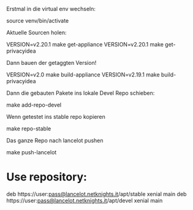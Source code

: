 Erstmal in die virtual env wechseln:

   source venv/bin/activate

Aktuelle Sourcen holen:


   VERSION=v2.20.1 make get-appliance
   VERSION=v2.20.1 make get-privacyidea


Dann bauen der getaggten Version!

   VERSION=v2.0 make build-appliance
   VERSION=v2.19.1 make build-privacyidea


Dann die gebauten Pakete ins lokale Devel Repo schieben:

   make add-repo-devel

Wenn getestet ins stable repo kopieren

   make repo-stable

Das ganze Repo nach lancelot pushen

   make push-lancelot

# Use repository:

deb https://user:pass@lancelot.netknights.it/apt/stable xenial main
deb https://user:pass@lancelot.netknights.it/apt/devel xenial main
